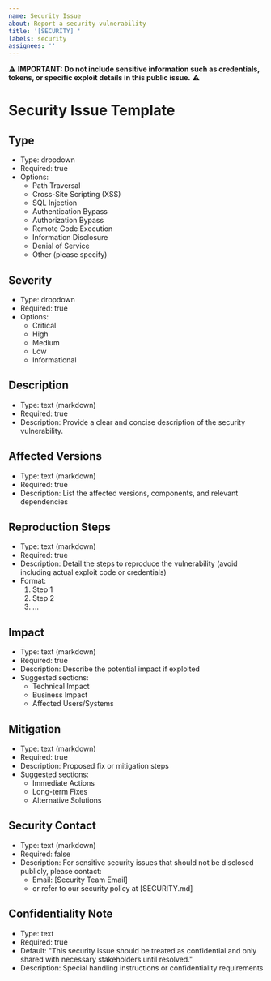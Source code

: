 ```yaml
---
name: Security Issue
about: Report a security vulnerability
title: '[SECURITY] '
labels: security
assignees: ''
---
```


⚠️ **IMPORTANT: Do not include sensitive information such as credentials, tokens, or specific exploit details in this public issue.** ⚠️

# Security Issue Template

## Type
- Type: dropdown
- Required: true
- Options:
  - Path Traversal
  - Cross-Site Scripting (XSS)
  - SQL Injection
  - Authentication Bypass
  - Authorization Bypass
  - Remote Code Execution
  - Information Disclosure
  - Denial of Service
  - Other (please specify)

## Severity
- Type: dropdown
- Required: true
- Options:
  - Critical
  - High
  - Medium
  - Low
  - Informational

## Description
- Type: text (markdown)
- Required: true
- Description: Provide a clear and concise description of the security vulnerability.

## Affected Versions
- Type: text (markdown)
- Required: true
- Description: List the affected versions, components, and relevant dependencies

## Reproduction Steps
- Type: text (markdown)
- Required: true
- Description: Detail the steps to reproduce the vulnerability (avoid including actual exploit code or credentials)
- Format:
  1. Step 1
  2. Step 2
  3. ...

## Impact
- Type: text (markdown)
- Required: true
- Description: Describe the potential impact if exploited
- Suggested sections:
  - Technical Impact
  - Business Impact
  - Affected Users/Systems

## Mitigation
- Type: text (markdown)
- Required: true
- Description: Proposed fix or mitigation steps
- Suggested sections:
  - Immediate Actions
  - Long-term Fixes
  - Alternative Solutions

## Security Contact
- Type: text (markdown)
- Required: false
- Description: For sensitive security issues that should not be disclosed publicly, please contact:
  - Email: [Security Team Email]
  - or refer to our security policy at [SECURITY.md]

## Confidentiality Note
- Type: text
- Required: true
- Default: "This security issue should be treated as confidential and only shared with necessary stakeholders until resolved."
- Description: Special handling instructions or confidentiality requirements
